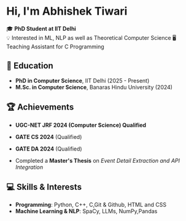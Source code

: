 # Hi, I'm Abhishek Tiwari 

🎓 **PhD Student at IIT Delhi**  
💡 Interested in ML, NLP as well as Theoretical Computer Science
🖥️ Teaching Assistant for C Programming  

## 🏫 Education  
- **PhD in Computer Science**, IIT Delhi (2025 - Present)  
- **M.Sc. in Computer Science**, Banaras Hindu University (2024) 

## 🏆 Achievements  
- **UGC-NET JRF 2024 (Computer Science) Qualified** 
- **GATE CS 2024** (Qualified)
- **GATE DA 2024** (Qualified)  
 
 
- Completed a **Master's Thesis** on *Event Detail Extraction and API Integration*   

## 💻 Skills & Interests  
- **Programming**: Python, C++, C,Git & Github, HTML and CSS  
- **Machine Learning & NLP**: SpaCy, LLMs, NumPy,Pandas 

